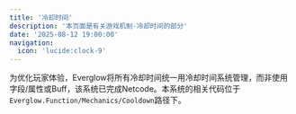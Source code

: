 ```yaml
---
title: '冷却时间'
description: '本页面是有关游戏机制-冷却时间的部分'
date: '2025-08-12 19:00:00'
navigation:
  icon: 'lucide:clock-9'
---
```


为优化玩家体验，Everglow将所有冷却时间统一用冷却时间系统管理，而非使用字段/属性或Buff，该系统已完成Netcode。本系统的相关代码位于`Everglow.Function/Mechanics/Cooldown`路径下。
